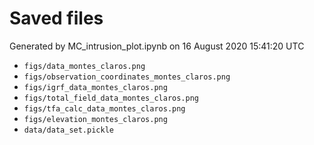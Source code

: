 # Saved files 


Generated by MC_intrusion_plot.ipynb on 16 August 2020 15:41:20 UTC

*  `figs/data_montes_claros.png` 
*  `figs/observation_coordinates_montes_claros.png` 
*  `figs/igrf_data_montes_claros.png` 
*  `figs/total_field_data_montes_claros.png` 
*  `figs/tfa_calc_data_montes_claros.png` 
*  `figs/elevation_montes_claros.png` 
*  `data/data_set.pickle` 
